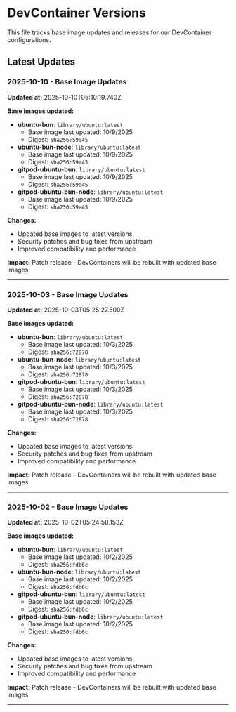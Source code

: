 # DevContainer Versions

This file tracks base image updates and releases for our DevContainer configurations.

## Latest Updates

### 2025-10-10 - Base Image Updates

**Updated at:** 2025-10-10T05:10:19.740Z

**Base images updated:**
- **ubuntu-bun**: `library/ubuntu:latest`
  - Base image last updated: 10/9/2025
  - Digest: `sha256:59a45`
- **ubuntu-bun-node**: `library/ubuntu:latest`
  - Base image last updated: 10/9/2025
  - Digest: `sha256:59a45`
- **gitpod-ubuntu-bun**: `library/ubuntu:latest`
  - Base image last updated: 10/9/2025
  - Digest: `sha256:59a45`
- **gitpod-ubuntu-bun-node**: `library/ubuntu:latest`
  - Base image last updated: 10/9/2025
  - Digest: `sha256:59a45`

**Changes:**
- Updated base images to latest versions
- Security patches and bug fixes from upstream
- Improved compatibility and performance

**Impact:** Patch release - DevContainers will be rebuilt with updated base images

---

### 2025-10-03 - Base Image Updates

**Updated at:** 2025-10-03T05:25:27.500Z

**Base images updated:**
- **ubuntu-bun**: `library/ubuntu:latest`
  - Base image last updated: 10/3/2025
  - Digest: `sha256:72878`
- **ubuntu-bun-node**: `library/ubuntu:latest`
  - Base image last updated: 10/3/2025
  - Digest: `sha256:72878`
- **gitpod-ubuntu-bun**: `library/ubuntu:latest`
  - Base image last updated: 10/3/2025
  - Digest: `sha256:72878`
- **gitpod-ubuntu-bun-node**: `library/ubuntu:latest`
  - Base image last updated: 10/3/2025
  - Digest: `sha256:72878`

**Changes:**
- Updated base images to latest versions
- Security patches and bug fixes from upstream
- Improved compatibility and performance

**Impact:** Patch release - DevContainers will be rebuilt with updated base images

---

### 2025-10-02 - Base Image Updates

**Updated at:** 2025-10-02T05:24:58.153Z

**Base images updated:**
- **ubuntu-bun**: `library/ubuntu:latest`
  - Base image last updated: 10/2/2025
  - Digest: `sha256:fdb6c`
- **ubuntu-bun-node**: `library/ubuntu:latest`
  - Base image last updated: 10/2/2025
  - Digest: `sha256:fdb6c`
- **gitpod-ubuntu-bun**: `library/ubuntu:latest`
  - Base image last updated: 10/2/2025
  - Digest: `sha256:fdb6c`
- **gitpod-ubuntu-bun-node**: `library/ubuntu:latest`
  - Base image last updated: 10/2/2025
  - Digest: `sha256:fdb6c`

**Changes:**
- Updated base images to latest versions
- Security patches and bug fixes from upstream
- Improved compatibility and performance

**Impact:** Patch release - DevContainers will be rebuilt with updated base images

---

